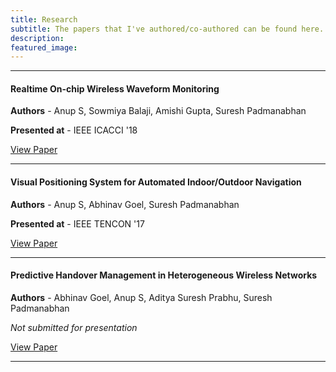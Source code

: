 ```yaml
---
title: Research
subtitle: The papers that I've authored/co-authored can be found here.
description:
featured_image:
---
```

---
#### Realtime On-chip Wireless Waveform Monitoring

**Authors** - Anup S, Sowmiya Balaji, Amishi Gupta, Suresh Padmanabhan

**Presented at** -  IEEE ICACCI '18

<a href="https://drive.google.com/file/d/1Cfr6BhwU26pqRAw9NkA7nkEwnq_zkBI3/view" class="button button--light">View Paper</a>

---

#### Visual Positioning System for Automated Indoor/Outdoor Navigation

**Authors** - Anup S, Abhinav Goel, Suresh Padmanabhan

**Presented at** - IEEE TENCON '17

<a href="https://ieeexplore.ieee.org/document/8228008" class="button button--light">View Paper</a>

---

#### Predictive Handover Management in Heterogeneous Wireless Networks

**Authors** - Abhinav Goel, Anup S, Aditya Suresh Prabhu, Suresh Padmanabhan

*Not submitted for presentation*

<a href="https://drive.google.com/open?id=14PY2zrLDX5wLOivzF-HLLZm_JCar8sFz" class="button button--light">View Paper</a>

---
